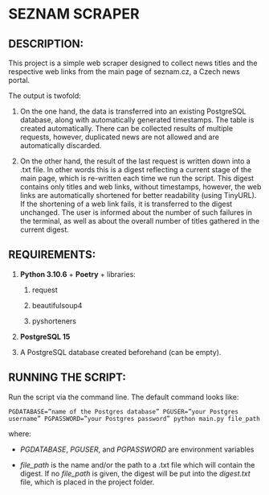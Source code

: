 
# ﻿SEZNAM SCRAPER

## DESCRIPTION:

This project is a simple web scraper designed to collect news titles and the respective web links from the main page of seznam.cz, a Czech news portal.

The output is twofold:

1. On the one hand, the data is transferred into an existing PostgreSQL database, along with automatically generated timestamps. The table is created automatically. There can be collected results of multiple requests, however, duplicated news are not allowed and are automatically discarded.

2. On the other hand, the result of the last request is written down into a .txt file. In other words this is a digest reflecting a current stage of the main page, which is re-written each time we run the script. This digest contains only titles and web links, without timestamps, however, the web links are automatically shortened for better readability (using TinyURL). If the shortening of a web link fails, it is transferred to the digest unchanged. The user is informed about the number of such failures in the terminal, as well as about the overall number of titles gathered in the current digest.

## REQUIREMENTS:

1. **Python 3.10.6** + **Poetry** + libraries:

	1. request
	
	2. beautifulsoup4
	
	3. pyshorteners

2. **PostgreSQL 15**

3. A PostgreSQL database created beforehand (can be empty).

## RUNNING THE SCRIPT:

Run the script via the command line. The default command looks like:

	PGDATABASE=”name of the Postgres database” PGUSER=”your Postgres username” PGPASSWORD=”your Postgres password” python main.py file_path

where:

- *PGDATABASE*, *PGUSER*, and *PGPASSWORD* are environment variables

- *file_path* is the name and/or the path to a .txt file which will contain the digest. If no *file_path* is given, the digest will be put into the *digest.txt* file, which is placed in the project folder.
